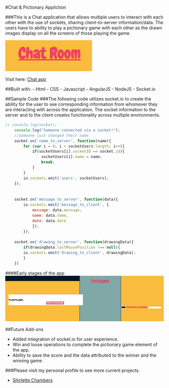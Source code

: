 #Chat & Pictionary Appliction

###This is a Chat application that allows multiple users to interact with each other with the use of sockets, sharing client-to-server information/data. The users have to ability to play a pictionary game with each other as the drawn images display on all the screens of those playing the game. 

![Alt text](img/screen1.png "Chat App")


Visit here: [Chat app](http://shirletterly.com/chatapp/)

##Built with:
	- Html
	- CSS
	- Javascript
	- AngularJS
	- NodeJS
	- Socket.io

##Sample Code
###The following code utilizes socket.io to create the ability for the user to see corresponding information from whomever they are interacting with across the application. The socket information to the server and to the client creates functionality across multiple environments.

```javascript
// console.log(socket);
	console.log("Someone connected via a socket!");
	//Someone just changed their name
	socket.on('name_to_server', function(name){
		for (var i = 0; i < socketUsers.length; i++){
			if(socketUsers[i].socketID == socket.id){
				socketUsers[i].name = name;
				break;
			}
		}
		io.sockets.emit('users', socketUsers);
	});


	socket.on('message_to_server', function(data){
		io.sockets.emit('message_to_client', {
			message: data.message,
			name: data.name,
			date: data.date
			});
		});

	socket.on('drawing_to_server', function(drawingData){
		if(drawingData.lastMousePosition !== null){
		io.sockets.emit('drawing_to_client', drawingData);
		}
	})

```


####Early stages of the app
![Alt text](img/screen2.png "Early view of chat app")

<!-- add a video of interaction with the site -->

##Future Add-ons
- Added integration of socket.io for user experience.
- Win and loose operations to complete the pictionary game element of the app.
- Ability to save the score and the data attributed to the winner and the winning game.


###Please visit my personal profile to see more current projects.
- [Shirlette Chambers](https://github.com/Shirlazybrat)
